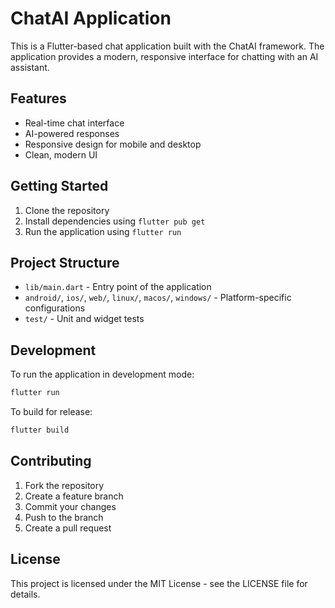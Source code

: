 # ChatAI Application

This is a Flutter-based chat application built with the ChatAI framework. The application provides a modern, responsive interface for chatting with an AI assistant.

## Features

- Real-time chat interface
- AI-powered responses
- Responsive design for mobile and desktop
- Clean, modern UI

## Getting Started

1. Clone the repository
2. Install dependencies using `flutter pub get`
3. Run the application using `flutter run`

## Project Structure

- `lib/main.dart` - Entry point of the application
- `android/`, `ios/`, `web/`, `linux/`, `macos/`, `windows/` - Platform-specific configurations
- `test/` - Unit and widget tests

## Development

To run the application in development mode:

```bash
flutter run
```

To build for release:

```bash
flutter build
```

## Contributing

1. Fork the repository
2. Create a feature branch
3. Commit your changes
4. Push to the branch
5. Create a pull request

## License

This project is licensed under the MIT License - see the LICENSE file for details.
